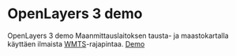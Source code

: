 # OpenLayers 3 demo
OpenLayers 3 demo Maanmittauslaitoksen tausta- ja maastokartalla käyttäen ilmaista [WMTS](http://www.maanmittauslaitos.fi/aineistot-palvelut/rajapintapalvelut/paikkatiedon-palvelualustan-pilotti)-rajapintaa. [Demo](http://anttikekki.github.io/openLayers3MaanmittauslaitosDemo/)
